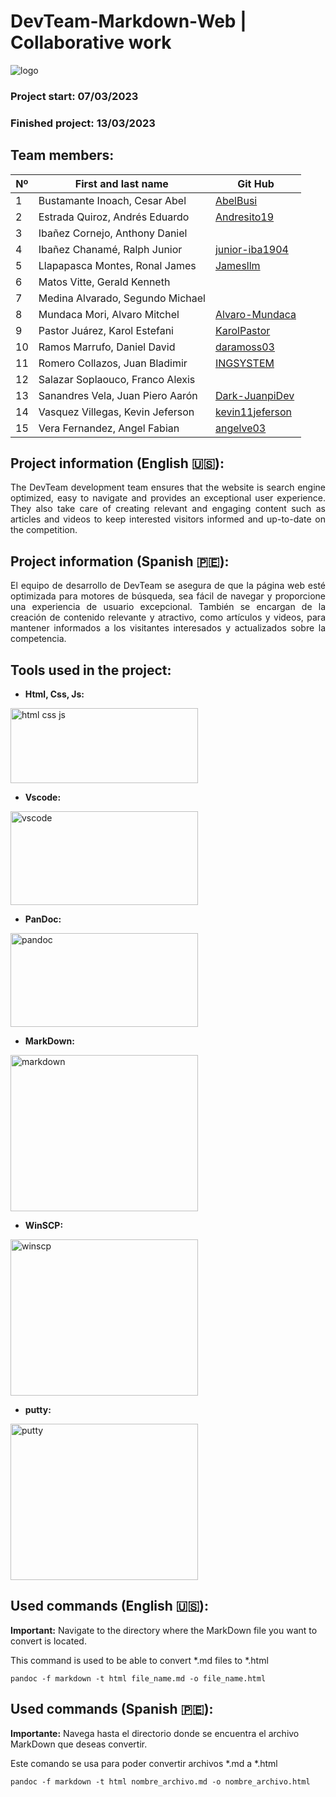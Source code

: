 # DevTeam-Markdown-Web | Collaborative work

![logo](https://github.com/INGSYSTEM/DevTeam-Markdown-Web/blob/main/Proyecto_html_y_css/img/logo_de_DevTeam_sin_fondo.png?raw=true)

### Project start: 07/03/2023
### Finished project: 13/03/2023

## Team members:
   |Nº| First and last name| Git Hub |
   | --- | --- | --- |
   | 1 | Bustamante Inoach, Cesar Abel | [AbelBusi](https://github.com/AbelBusi) |
   | 2 | Estrada Quiroz, Andrés Eduardo | [Andresito19](https://github.com/Andresito19) |
   | 3 | Ibañez Cornejo, Anthony Daniel  |
   | 4 | Ibañez Chanamé, Ralph Junior | [junior-iba1904](https://github.com/junior-iba1904) |
   | 5 | Llapapasca Montes, Ronal James| [Jamesllm](https://github.com/Jamesllm) |
   | 6 | Matos Vitte, Gerald Kenneth |
   | 7 | Medina Alvarado, Segundo Michael |
   | 8 | Mundaca Mori, Alvaro Mitchel | [Alvaro-Mundaca](https://github.com/Alvaro-Mundaca) |
   | 9 | Pastor Juárez, Karol Estefani | [KarolPastor](https://github.com/KarolPastor) |
   | 10 | Ramos Marrufo, Daniel David  | [daramoss03](https://github.com/daramoss03) |
   | 11 | Romero Collazos, Juan Bladimir | [INGSYSTEM](https://github.com/INGSYSTEM) |
   | 12 | Salazar Soplaouco, Franco Alexis |
   | 13 | Sanandres Vela, Juan Piero Aarón | [Dark-JuanpiDev](https://github.com/Dark-JuanpiDev) |
   | 14 | Vasquez Villegas, Kevin Jeferson | [kevin11jeferson](https://github.com/kevin11jeferson) |
   | 15 | Vera Fernandez, Angel Fabian | [angelve03](https://github.com/angelve03) |

## Project information (English :us:):

<p style="text-align: justify;">
The DevTeam development team ensures that the website is search engine optimized, easy to navigate and provides an exceptional user experience. They also take care of creating relevant and engaging content such as articles and videos to keep interested visitors informed and up-to-date on the competition.
</p>

## Project information (Spanish 🇵🇪):

<p style="text-align: justify;">
El equipo de desarrollo de DevTeam se asegura de que la página web esté optimizada para motores de búsqueda, sea fácil de navegar y proporcione una experiencia de usuario excepcional. También se encargan de la creación de contenido relevante y atractivo, como artículos y videos, para mantener informados a los visitantes interesados y actualizados sobre la competencia.
</p>

## Tools used in the project:

* **Html, Css, Js:**

<img src="https://github.com/INGSYSTEM/DevTeam-Markdown-Web/blob/main/Proyecto_html_y_css/img/html_css_js.png?raw=true" width="300" height="120" alt = "html css js">

* **Vscode:**

<img src="https://github.com/INGSYSTEM/DevTeam-Markdown-Web/blob/main/Proyecto_html_y_css/img/vscode.png?raw=true" width="300" height="150" alt = "vscode">

* **PanDoc:**

<img src="https://github.com/INGSYSTEM/DevTeam-Markdown-Web/blob/main/Proyecto_html_y_css/img/pandoc.png?raw=true" width="300" height="150" alt = "pandoc">

* **MarkDown:**

<img src="https://github.com/INGSYSTEM/DevTeam-Markdown-Web/blob/main/Proyecto_html_y_css/img/markdown.png?raw=true" width="300" height="250" alt = "markdown">

* **WinSCP:**

<img src="https://github.com/INGSYSTEM/DevTeam-Markdown-Web/blob/main/Proyecto_html_y_css/img/winscp.png?raw=true" width="300" height="250" alt = "winscp">

* **putty:**

<img src="https://github.com/INGSYSTEM/DevTeam-Markdown-Web/blob/main/Proyecto_html_y_css/img/putty.png?raw=true" width="300" height="250" alt = "putty">


## Used commands (English :us:):

**Important:** Navigate to the directory where the MarkDown file you want to convert is located.

This command is used to be able to convert *.md files to *.html

```
pandoc -f markdown -t html file_name.md -o file_name.html
```

## Used commands (Spanish 🇵🇪):

**Importante:** Navega hasta el directorio donde se encuentra el archivo MarkDown que deseas convertir.

Este comando se usa para poder convertir archivos *.md a *.html

```
pandoc -f markdown -t html nombre_archivo.md -o nombre_archivo.html
```
